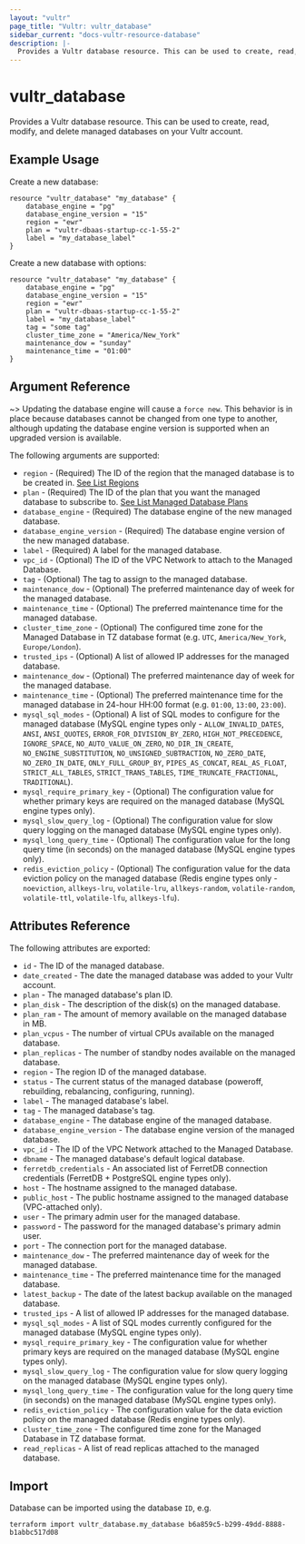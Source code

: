 ```yaml
---
layout: "vultr"
page_title: "Vultr: vultr_database"
sidebar_current: "docs-vultr-resource-database"
description: |-
  Provides a Vultr database resource. This can be used to create, read, modify, and delete managed databases on your Vultr account.
---
```


# vultr_database

Provides a Vultr database resource. This can be used to create, read, modify, and delete managed databases on your Vultr account.

## Example Usage

Create a new database:

```hcl
resource "vultr_database" "my_database" {
	database_engine = "pg"
	database_engine_version = "15"
    region = "ewr"
    plan = "vultr-dbaas-startup-cc-1-55-2"
    label = "my_database_label"
}
```

Create a new database with options:

```hcl
resource "vultr_database" "my_database" {
	database_engine = "pg"
	database_engine_version = "15"
    region = "ewr"
    plan = "vultr-dbaas-startup-cc-1-55-2"
    label = "my_database_label"
	tag = "some tag"
	cluster_time_zone = "America/New_York"
	maintenance_dow = "sunday"
	maintenance_time = "01:00"
}
```

## Argument Reference


~> Updating the database engine will cause a `force new`. This behavior is in place because databases cannot be changed from one type to another, although updating the database engine version is supported when an upgraded version is available.

The following arguments are supported:

* `region` - (Required) The ID of the region that the managed database is to be created in. [See List Regions](https://www.vultr.com/api/#operation/list-regions)
* `plan` - (Required) The ID of the plan that you want the managed database to subscribe to. [See List Managed Database Plans](https://www.vultr.com/api/#tag/managed-databases/operation/list-database-plans)
* `database_engine` - (Required) The database engine of the new managed database.
* `database_engine_version` - (Required) The database engine version of the new managed database.
* `label` - (Required) A label for the managed database.
* `vpc_id` - (Optional) The ID of the VPC Network to attach to the Managed Database.
* `tag` - (Optional) The tag to assign to the managed database.
* `maintenance_dow` - (Optional) The preferred maintenance day of week for the managed database.
* `maintenance_time` - (Optional) The preferred maintenance time for the managed database.
* `cluster_time_zone` - (Optional) The configured time zone for the Managed Database in TZ database format (e.g. `UTC`, `America/New_York`, `Europe/London`).
* `trusted_ips` - (Optional) A list of allowed IP addresses for the managed database.
* `maintenance_dow` - (Optional) The preferred maintenance day of week for the managed database.
* `maintenance_time` - (Optional) The preferred maintenance time for the managed database in 24-hour HH:00 format (e.g. `01:00`, `13:00`, `23:00`).
* `mysql_sql_modes` - (Optional) A list of SQL modes to configure for the managed database (MySQL engine types only - `ALLOW_INVALID_DATES`, `ANSI`, `ANSI_QUOTES`, `ERROR_FOR_DIVISION_BY_ZERO`, `HIGH_NOT_PRECEDENCE`, `IGNORE_SPACE`, `NO_AUTO_VALUE_ON_ZERO`, `NO_DIR_IN_CREATE`, `NO_ENGINE_SUBSTITUTION`, `NO_UNSIGNED_SUBTRACTION`, `NO_ZERO_DATE`, `NO_ZERO_IN_DATE`, `ONLY_FULL_GROUP_BY`, `PIPES_AS_CONCAT`, `REAL_AS_FLOAT`, `STRICT_ALL_TABLES`, `STRICT_TRANS_TABLES`, `TIME_TRUNCATE_FRACTIONAL`, `TRADITIONAL`).
* `mysql_require_primary_key` - (Optional) The configuration value for whether primary keys are required on the managed database (MySQL engine types only).
* `mysql_slow_query_log` - (Optional) The configuration value for slow query logging on the managed database (MySQL engine types only).
* `mysql_long_query_time` - (Optional) The configuration value for the long query time (in seconds) on the managed database (MySQL engine types only).
* `redis_eviction_policy` - (Optional) The configuration value for the data eviction policy on the managed database (Redis engine types only - `noeviction`, `allkeys-lru`, `volatile-lru`, `allkeys-random`, `volatile-random`, `volatile-ttl`, `volatile-lfu`, `allkeys-lfu`).

## Attributes Reference

The following attributes are exported:

* `id` - The ID of the managed database.
* `date_created` - The date the managed database was added to your Vultr account.
* `plan` - The managed database's plan ID.
* `plan_disk` - The description of the disk(s) on the managed database.
* `plan_ram` - The amount of memory available on the managed database in MB.
* `plan_vcpus` - The number of virtual CPUs available on the managed database.
* `plan_replicas` - The number of standby nodes available on the managed database.
* `region` - The region ID of the managed database.
* `status` - The current status of the managed database (poweroff, rebuilding, rebalancing, configuring, running).
* `label` - The managed database's label.
* `tag` - The managed database's tag.
* `database_engine` - The database engine of the managed database.
* `database_engine_version` - The database engine version of the managed database.
* `vpc_id` - The ID of the VPC Network attached to the Managed Database.
* `dbname` - The managed database's default logical database.
* `ferretdb_credentials` - An associated list of FerretDB connection credentials (FerretDB + PostgreSQL engine types only).
* `host` - The hostname assigned to the managed database.
* `public_host` - The public hostname assigned to the managed database (VPC-attached only).
* `user` - The primary admin user for the managed database.
* `password` - The password for the managed database's primary admin user.
* `port` - The connection port for the managed database.
* `maintenance_dow` - The preferred maintenance day of week for the managed database.
* `maintenance_time` - The preferred maintenance time for the managed database.
* `latest_backup` - The date of the latest backup available on the managed database.
* `trusted_ips` - A list of allowed IP addresses for the managed database.
* `mysql_sql_modes` - A list of SQL modes currently configured for the managed database (MySQL engine types only).
* `mysql_require_primary_key` - The configuration value for whether primary keys are required on the managed database (MySQL engine types only).
* `mysql_slow_query_log` - The configuration value for slow query logging on the managed database (MySQL engine types only).
* `mysql_long_query_time` - The configuration value for the long query time (in seconds) on the managed database (MySQL engine types only).
* `redis_eviction_policy` - The configuration value for the data eviction policy on the managed database (Redis engine types only).
* `cluster_time_zone` - The configured time zone for the Managed Database in TZ database format.
* `read_replicas` - A list of read replicas attached to the managed database.


## Import

Database can be imported using the database `ID`, e.g.

```
terraform import vultr_database.my_database b6a859c5-b299-49dd-8888-b1abbc517d08
```
